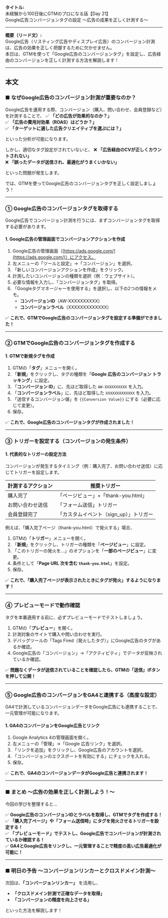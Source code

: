 **タイトル:**  
未経験から100日後にGTMのプロになる話【Day 21】  
Google広告コンバージョンタグの設定 〜広告の成果を正しく計測する〜

---

**概要（リード文）:**  
Google広告（リスティング広告やディスプレイ広告）のコンバージョン計測は、広告の効果を正しく把握するために欠かせません。  
本日は、GTMを使って「Google広告のコンバージョンタグ」を設定し、広告経由のコンバージョンを正しく計測する方法を解説します！

---

## **本文**

### ■ なぜGoogle広告のコンバージョン計測が重要なのか？

Google広告を運用する際、コンバージョン（購入、問い合わせ、会員登録など）を計測することで、
✅ **「どの広告が効果的なのか？」**  
✅ **「広告の費用対効果（ROAS）はどうか？」**  
✅ **「ターゲットに適した広告クリエイティブを選ぶには？」**  

といった分析が可能になります。

しかし、適切なタグ設定がされていないと、
❌ **「広告経由のCVが正しくカウントされない」**  
❌ **「誤ったデータが送信され、最適化がうまくいかない」**  

といった問題が発生します。

では、GTMを使ってGoogle広告のコンバージョンタグを正しく設定しましょう！

---

### **① Google広告のコンバージョンタグを取得する**

Google広告でコンバージョン計測を行うには、まずコンバージョンタグを取得する必要があります。

#### **1. Google広告の管理画面でコンバージョンアクションを作成**

1. Google広告の管理画面（[https://ads.google.com/](https://ads.google.com/)）にアクセス。
2. 左メニューの「ツールと設定」→「コンバージョン」を選択。
3. 「新しいコンバージョンアクションを作成」をクリック。
4. 計測したいコンバージョンの種類を選択（例：ウェブサイト）。
5. 必要な情報を入力し、「コンバージョンタグ」を取得。
6. 「Googleタグマネージャーを使用する」を選択し、以下の2つの情報をメモ。
   - **コンバージョンID**（AW-XXXXXXXXXX）
   - **コンバージョンラベル**（XXXXXXXXXXXXX）

✅ **これで、GTMでGoogle広告のコンバージョンタグを設定する準備ができました！**

---

### **② GTMでGoogle広告のコンバージョンタグを作成する**

#### **1. GTMで新規タグを作成**

1. GTMの「**タグ**」メニューを開く。
2. 「**新規**」をクリックし、タグの種類を「**Google 広告のコンバージョン トラッキング**」に設定。
3. 「**コンバージョン ID**」に、先ほど取得した `AW-XXXXXXXXXX` を入力。
4. 「**コンバージョンラベル**」に、先ほど取得した `XXXXXXXXXXXXX` を入力。
5. 「送信するコンバージョン値」を `{{Conversion Value}}` にする（必要に応じて変更）。
6. 保存。

✅ **これで、Google広告のコンバージョンタグが作成されました！**

---

### **③ トリガーを設定する（コンバージョンの発生条件）**

#### **1. 代表的なトリガーの設定方法**

コンバージョンが発生するタイミング（例：購入完了、お問い合わせ送信）に応じてトリガーを設定します。

| 計測するアクション | 推奨トリガー |
|---|---|
| 購入完了 | 「ページビュー」+「thank-you.html」|
| お問い合わせ送信 | 「フォーム送信」トリガー |
| 会員登録完了 | 「カスタムイベント（sign_up）」トリガー |

例えば、「購入完了ページ（thank-you.html）で発火する」場合、

1. GTMの「**トリガー**」メニューを開く。
2. 「**新規**」をクリックし、トリガーの種類を「**ページビュー**」に設定。
3. 「このトリガーの発火を…」のオプションを「**一部のページビュー**」に変更。
4. 条件として「**Page URL 次を含む `thank-you.html`**」を設定。
5. 保存。

✅ **これで、「購入完了ページが表示されたときにタグが発火」するようになります！**

---

### **④ プレビューモードで動作確認**

タグを本番適用する前に、必ずプレビューモードでテストしましょう。

1. GTMの「**プレビュー**」を開く。
2. 計測対象のサイトで購入や問い合わせを実行。
3. デバッグツールの「Tags Fired（発火したタグ）」にGoogle広告のタグがあるか確認。
4. Google広告の「コンバージョン」→「アクティビティ」でデータが反映されているか確認。

✅ **問題なくデータが送信されていることを確認したら、GTMの「送信」ボタンを押して公開！**

---

### **⑤ Google広告のコンバージョンをGA4と連携する（高度な設定）**

GA4で計測しているコンバージョンデータをGoogle広告にも連携することで、一元管理が可能になります。

#### **1. GA4のコンバージョンをGoogle広告とリンク**

1. Google Analytics 4の管理画面を開く。
2. 左メニューの「管理」→「Google 広告リンク」を選択。
3. 「リンクを追加」をクリックし、Google広告のアカウントを選択。
4. 「コンバージョンのエクスポートを有効にする」にチェックを入れる。
5. 保存。

✅ **これで、GA4のコンバージョンデータがGoogle広告と連携されます！**

---

### **■ まとめ 〜広告の効果を正しく計測しよう！〜**

今回の学びを整理すると…

✅ **Google広告のコンバージョンIDとラベルを取得し、GTMでタグを作成する！**  
✅ **「購入完了ページ」や「フォーム送信時」にタグを発火させるトリガーを設定する！**  
✅ **「プレビューモード」でテストし、Google広告でコンバージョンが計測されているか確認する！**  
✅ **GA4とGoogle広告をリンクし、一元管理することで精度の高い広告最適化が可能に！**

---

### **■ 明日の予告 〜コンバージョンリンカーとクロスドメイン計測〜**

次回は、**「コンバージョンリンカー」** を活用し、

- **「クロスドメイン計測で正確なデータを取得」**
- **「コンバージョンの精度を向上させる」**

といった方法を解説します！

